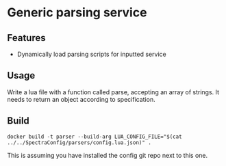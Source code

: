 # Generic parsing service

## Features
- Dynamically load parsing scripts for inputted service

## Usage
Write a lua file with a function called parse, accepting an array of strings.
It needs to return an object according to specification.

## Build
```shell
docker build -t parser --build-arg LUA_CONFIG_FILE="$(cat ../../SpectraConfig/parsers/config.lua.json)" .
```

This is assuming you have installed the config git repo next to this one.
